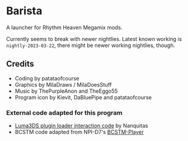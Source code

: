 # Barista
A launcher for Rhythm Heaven Megamix mods.

Currently seems to break with newer nightlies. Latest known working is `nightly-2023-03-22`, there might be newer working nightlies, though.

## Credits
- Coding by patataofcourse
- Graphics by MilaDraws / MilaDoesStuff
- Music by ThePurpleAnon and TheEggo55
- Program icon by Kievit, DaBluePipe and patataofcourse

### External code adapted for this program
- [Luma3DS plugin loader interaction code](https://github.com/Nanquitas/Luma3DS-Plugin-sample/blob/master/sources/plgldr.c) by Nanquitas
- BCSTM code adapted from NPI-D7's [BCSTM-Player](https://github.com/NPI-D7/BCSTM-Player)